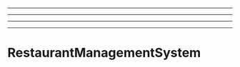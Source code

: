 ---------------------
----------------------------------------------------------------------------------------------------
----------------------------------------------------------------------------------------------------
----------------------------------------------------------------------------------------------------
# RestaurantManagementSystem
